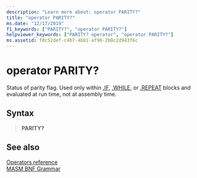 ```yaml
---
description: "Learn more about: operator PARITY?"
title: "operator PARITY?"
ms.date: "12/17/2019"
f1_keywords: ["PARITY?", "operator PARITY?"]
helpviewer_keywords: ["PARITY? operator", "operator PARITY?"]
ms.assetid: f8c52def-c4b7-4b81-af96-2b0c2d943f6c
---
```

# operator PARITY?

Status of parity flag. Used only within [.IF](dot-if.md), [.WHILE](dot-while.md), or [.REPEAT](dot-repeat.md) blocks and evaluated at run time, not at assembly time.

## Syntax

> **PARITY?**

## See also

[Operators reference](operators-reference.md)\
[MASM BNF Grammar](masm-bnf-grammar.md)
